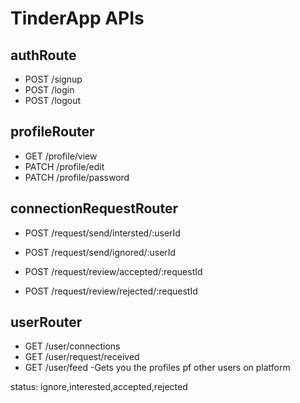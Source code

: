 # TinderApp APIs
## authRoute
- POST /signup
- POST /login
- POST /logout

## profileRouter
- GET /profile/view
- PATCH /profile/edit
- PATCH /profile/password

## connectionRequestRouter
- POST /request/send/intersted/:userId
- POST /request/send/ignored/:userId

- POST /request/review/accepted/:requestId
- POST /request/review/rejected/:requestId

## userRouter
- GET /user/connections
- GET /user/request/received
- GET /user/feed -Gets you the profiles pf other users on platform


status: ignore,interested,accepted,rejected





